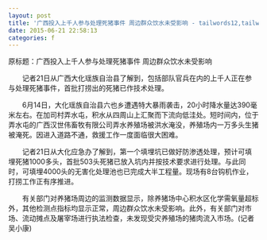 ```yaml
---
layout: post
title: '广西投入上千人参与处理死猪事件 周边群众饮水未受影响 - tailwords12,tailwords4,tailwords22,tailwords5,tailwords20,tailwords15,tailwords9,tailwords6,tailwords11,tailwords19,tailwords16,tailwords3'
date: 2015-06-21 22:58:13
categories: f
---
```


<div><div>原标题：广西投入上千人参与处理死猪事件 周边群众饮水未受影响</div><p>　　记者21日从广西大化瑶族自治县了解到，包括部队官兵在内的上千人正在参与处理死猪事件，首批打捞出的死猪已作技术处理。</p><p>　　6月14日，大化瑶族自治县六也乡遭遇特大暴雨袭击，20小时降水量达390毫米左右。在加司村弄水屯，积水从四周山上汇聚而下流向低洼处。短时间内，位于弄水屯的广西汉世伟畜牧有限公司弄水养殖场被洪水淹没，养殖场内一万多头生猪被淹死。因进入道路不通，救援工作一度面临很大困难。</p><p>　　记者21日从大化应急办了解到，第一个填埋坑已做好防渗透处理，预计可填埋死猪1000多头，首批503头死猪已放入坑内并按技术要求进行处理。与此同时，可填埋4000头的无害化处理池也已完成大半工程量。现场有8台钩机作业，打捞工作正有序推进。</p><p>　　有关部门对养猪场周边的监测数据显示，除养猪场中心积水区化学需氧量超标外，其他检测点指标均显示正常，周边群众饮水未受影响。此外，有关部门对市场、流动摊点及屠宰场进行执法检查，未发现受灾养殖场的猪肉流入市场。(记者吴小康)</p></div>